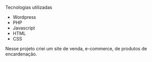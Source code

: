Tecnologias utilizadas
  - Wordpress
  - PHP
  - Javascript
  - HTML
  - CSS
 
 Nesse projeto criei um site de venda, e-commerce, de produtos de encardenação.

